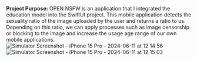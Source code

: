 **Project Purpose:** OPEN NSFW is an application that I integrated the education model into the SwiftUI project. This mobile application detects the sexuality ratio of the image uploaded by the user and returns a ratio to us. Depending on this ratio, we can apply processes such as image censorship or blocking to the image and increase the usage age range of our own mobile applications. 
![Simulator Screenshot - iPhone 15 Pro - 2024-06-11 at 12 14 56](https://github.com/muhammedgmbsg/NFSW_Detector/assets/95706061/72d1d8e5-2d9c-4386-866a-8cb2b7a41fd9)
![Simulator Screenshot - iPhone 15 Pro - 2024-06-11 at 12 15 03](https://github.com/muhammedgmbsg/NFSW_Detector/assets/95706061/bc7c17af-a396-4e3e-8d32-08b0bd509dd3)
